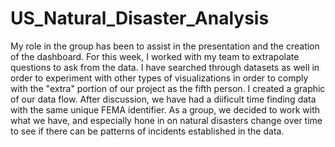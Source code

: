 # US_Natural_Disaster_Analysis
 
My role in the group has been to assist in the presentation and the creation of the dashboard. For this week, I worked with my team to extrapolate questions to ask from the data. I have searched through datasets as well in order to experiment with other types of visualizations in order to comply with the "extra" portion of our project as the fifth person. I created a graphic of our data flow. After discussion, we have had a diificult time finding data with the same unique FEMA identifier. As a group, we decided to work with what we have, and especially hone in on natural disasters change over time to see if there can be patterns of incidents established in the data. 
